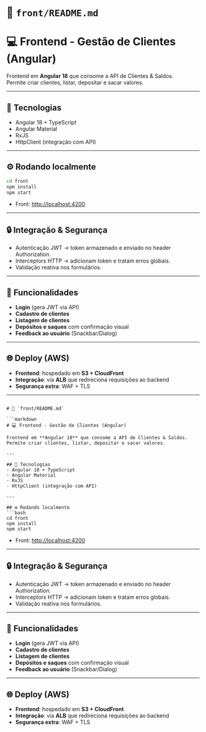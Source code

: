 
# 📘 `front/README.md`

# 💻 Frontend - Gestão de Clientes (Angular)

Frontend em **Angular 18** que consome a API de Clientes & Saldos.  
Permite criar clientes, listar, depositar e sacar valores.

---

## 🚀 Tecnologias
- Angular 18 + TypeScript
- Angular Material
- RxJS
- HttpClient (integração com API)

---

## ⚙️ Rodando localmente
```bash
cd front
npm install
npm start
````

* Front: [http://localhost:4200](http://localhost:4200)

---

## 🔒 Integração & Segurança

* Autenticação JWT → token armazenado e enviado no header Authorization.
* Interceptors HTTP → adicionam token e tratam erros globais.
* Validação reativa nos formulários.

---

## 📌 Funcionalidades

* **Login** (gera JWT via API)
* **Cadastro de clientes**
* **Listagem de clientes**
* **Depósitos e saques** com confirmação visual
* **Feedback ao usuário** (Snackbar/Dialog)

---

## 🌐 Deploy (AWS)

* **Frontend**: hospedado em **S3 + CloudFront**
* **Integração**: via **ALB** que redireciona requisições ao backend
* **Segurança extra**: WAF + TLS

---

```

# 📘 `front/README.md`

```markdown
# 💻 Frontend - Gestão de Clientes (Angular)

Frontend em **Angular 18** que consome a API de Clientes & Saldos.  
Permite criar clientes, listar, depositar e sacar valores.

---

## 🚀 Tecnologias
- Angular 18 + TypeScript
- Angular Material
- RxJS
- HttpClient (integração com API)

---

## ⚙️ Rodando localmente
```bash
cd front
npm install
npm start
````

* Front: [http://localhost:4200](http://localhost:4200)

---

## 🔒 Integração & Segurança

* Autenticação JWT → token armazenado e enviado no header Authorization.
* Interceptors HTTP → adicionam token e tratam erros globais.
* Validação reativa nos formulários.

---

## 📌 Funcionalidades

* **Login** (gera JWT via API)
* **Cadastro de clientes**
* **Listagem de clientes**
* **Depósitos e saques** com confirmação visual
* **Feedback ao usuário** (Snackbar/Dialog)

---

## 🌐 Deploy (AWS)

* **Frontend**: hospedado em **S3 + CloudFront**
* **Integração**: via **ALB** que redireciona requisições ao backend
* **Segurança extra**: WAF + TLS
